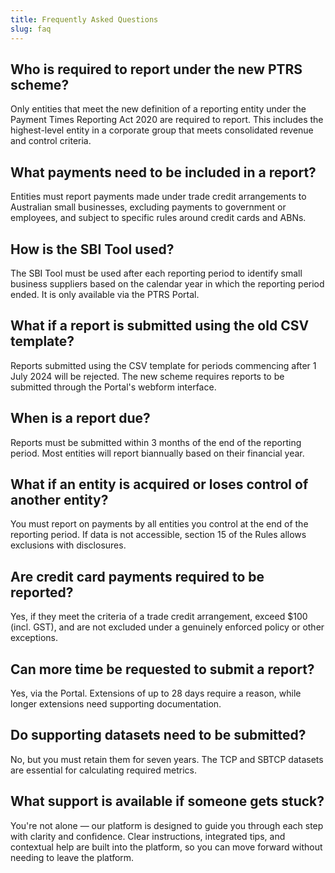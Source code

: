 ```yaml
---
title: Frequently Asked Questions
slug: faq
---
```


## Who is required to report under the new PTRS scheme?

Only entities that meet the new definition of a reporting entity under the Payment Times Reporting Act 2020 are required to report. This includes the highest-level entity in a corporate group that meets consolidated revenue and control criteria.

## What payments need to be included in a report?

Entities must report payments made under trade credit arrangements to Australian small businesses, excluding payments to government or employees, and subject to specific rules around credit cards and ABNs.

## How is the SBI Tool used?

The SBI Tool must be used after each reporting period to identify small business suppliers based on the calendar year in which the reporting period ended. It is only available via the PTRS Portal.

## What if a report is submitted using the old CSV template?

Reports submitted using the CSV template for periods commencing after 1 July 2024 will be rejected. The new scheme requires reports to be submitted through the Portal's webform interface.

## When is a report due?

Reports must be submitted within 3 months of the end of the reporting period. Most entities will report biannually based on their financial year.

## What if an entity is acquired or loses control of another entity?

You must report on payments by all entities you control at the end of the reporting period. If data is not accessible, section 15 of the Rules allows exclusions with disclosures.

## Are credit card payments required to be reported?

Yes, if they meet the criteria of a trade credit arrangement, exceed $100 (incl. GST), and are not excluded under a genuinely enforced policy or other exceptions.

## Can more time be requested to submit a report?

Yes, via the Portal. Extensions of up to 28 days require a reason, while longer extensions need supporting documentation.

## Do supporting datasets need to be submitted?

No, but you must retain them for seven years. The TCP and SBTCP datasets are essential for calculating required metrics.

## What support is available if someone gets stuck?

You're not alone — our platform is designed to guide you through each step with clarity and confidence. Clear instructions, integrated tips, and contextual help are built into the platform, so you can move forward without needing to leave the platform.
